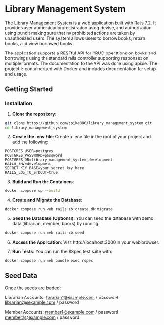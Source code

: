 # Library Management System

The Library Management System is a web application built with Rails 7.2. It provides user authentication/registration using devise, and authorization using pundit making sure that no prohibited actions are taken by unauthorized users. The system allows users to borrow books, return books, and view borrowed books.

The application supports a RESTful API for CRUD operations on books and borrowings using the standard rails controller supporting responses on multiple formats. The documentation fo the API was done using apipie. The project is containerized with Docker and includes documentation for setup and usage.

## Getting Started

### Installation

1. **Clone the repository**:

```bash
git clone https://github.com/spike886/library_management_system.git
cd library_management_system
```

2. **Create the .env File**: Create a .env file in the root of your project and add the following:

```
POSTGRES_USER=postgres
POSTGRES_PASSWORD=password
POSTGRES_DB=library_management_system_development
RAILS_ENV=development
SECRET_KEY_BASE=your_secret_key_here
RAILS_LOG_TO_STDOUT=true
```

3. **Build and Run the Containers**:

```bash
docker compose up --build
```

4. **Create and Migrate the Database**:

```bash
docker compose run web rails db:create db:migrate
```

5. **Seed the Database (Optional)**: You can seed the database with demo data (librarian, member, books) by running:

```bash
docker compose run web rails db:seed
```

6. **Access the Application**: Visit http://localhost:3000 in your web browser.

7. **Run Tests**: You can run the RSpec test suite with:

```bash
docker compose run web bundle exec rspec
```

## Seed Data

Once the seeds are loaded:

Librarian Accounts:
librarian1@example.com / password
librarian2@example.com / password

Member Accounts:
member1@example.com / password
member2@example.com / password
